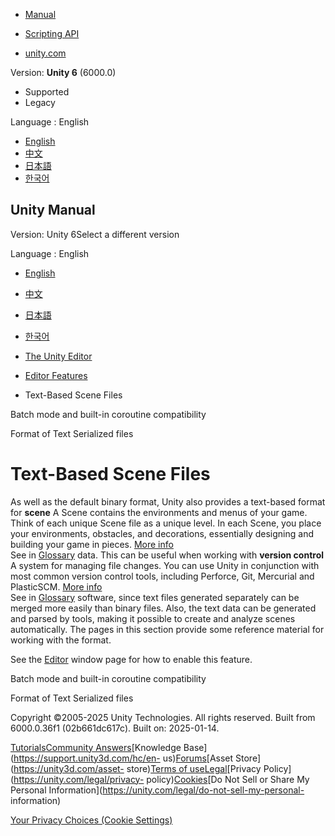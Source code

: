[](https://docs.unity3d.com)

  * [Manual](../Manual/index.html)
  * [Scripting API](../ScriptReference/index.html)

  * [unity.com](https://unity.com/)

Version: **Unity 6** (6000.0)

  * Supported
  * Legacy

Language : English

  * [English](/Manual/TextSceneFormat.html)
  * [中文](/cn/current/Manual/TextSceneFormat.html)
  * [日本語](/ja/current/Manual/TextSceneFormat.html)
  * [한국어](/kr/current/Manual/TextSceneFormat.html)

[](https://docs.unity3d.com)

## Unity Manual

Version: Unity 6Select a different version

Language : English

  * [English](/Manual/TextSceneFormat.html)
  * [中文](/cn/current/Manual/TextSceneFormat.html)
  * [日本語](/ja/current/Manual/TextSceneFormat.html)
  * [한국어](/kr/current/Manual/TextSceneFormat.html)

  * [The Unity Editor](unity-editor.html)
  * [Editor Features](EditorFeatures.html)
  * Text-Based Scene Files

[](CLIBatchmodeCoroutines.html)

Batch mode and built-in coroutine compatibility

[](FormatDescription.html)

Format of Text Serialized files

# Text-Based Scene Files

As well as the default binary format, Unity also provides a text-based format
for **scene** A Scene contains the environments and menus of your game. Think
of each unique Scene file as a unique level. In each Scene, you place your
environments, obstacles, and decorations, essentially designing and building
your game in pieces. [More info](CreatingScenes.html)  
See in [Glossary](Glossary.html#Scene) data. This can be useful when working
with **version control** A system for managing file changes. You can use Unity
in conjunction with most common version control tools, including Perforce,
Git, Mercurial and PlasticSCM. [More info](VersionControl.html)  
See in [Glossary](Glossary.html#VersionControl) software, since text files
generated separately can be merged more easily than binary files. Also, the
text data can be generated and parsed by tools, making it possible to create
and analyze scenes automatically. The pages in this section provide some
reference material for working with the format.

See the [Editor](class-EditorManager.html) window page for how to enable this
feature.

[](CLIBatchmodeCoroutines.html)

Batch mode and built-in coroutine compatibility

[](FormatDescription.html)

Format of Text Serialized files

Copyright ©2005-2025 Unity Technologies. All rights reserved. Built from
6000.0.36f1 (02b661dc617c). Built on: 2025-01-14.

[Tutorials](https://learn.unity.com/)[Community
Answers](https://answers.unity3d.com)[Knowledge
Base](https://support.unity3d.com/hc/en-
us)[Forums](https://forum.unity3d.com)[Asset Store](https://unity3d.com/asset-
store)[Terms of
use](https://docs.unity3d.com/Manual/TermsOfUse.html)[Legal](https://unity.com/legal)[Privacy
Policy](https://unity.com/legal/privacy-
policy)[Cookies](https://unity.com/legal/cookie-policy)[Do Not Sell or Share
My Personal Information](https://unity.com/legal/do-not-sell-my-personal-
information)

[Your Privacy Choices (Cookie Settings)](javascript:void\(0\);)


